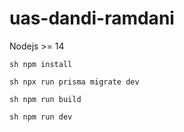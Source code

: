# uas-dandi-ramdani

Nodejs >= 14

`sh
    npm install
`

`sh
    npx run prisma migrate dev
`

`sh
    npm run build
`

`sh
    npm run dev
`
